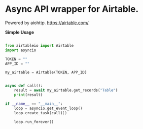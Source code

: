 **Async API wrapper for Airtable.**
=====================
Powered by aiohttp.
https://airtable.com/

**Simple Usage**

```python 

from airtableio import Airtable
import asyncio

TOKEN = ""
APP_ID = ""

my_airtable = Airtable(TOKEN, APP_ID)


async def call():
    result = await my_airtable.get_records("Table")
    print(result)

if __name__ == "__main__":
    loop = asyncio.get_event_loop()
    loop.create_task(call())

    loop.run_forever()
```
